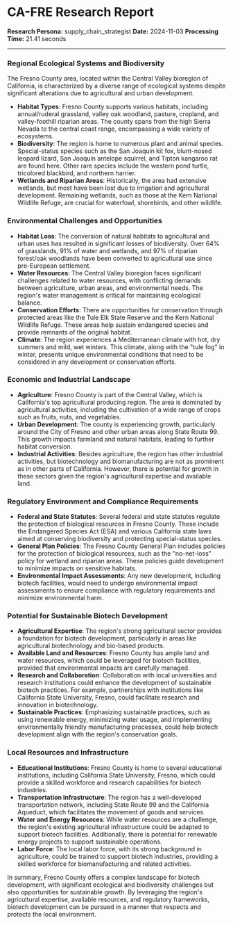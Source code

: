 # CA-FRE Research Report

**Research Persona:** supply_chain_strategist
**Date:** 2024-11-03
**Processing Time:** 21.41 seconds

---

### Regional Ecological Systems and Biodiversity

The Fresno County area, located within the Central Valley bioregion of California, is characterized by a diverse range of ecological systems despite significant alterations due to agricultural and urban development.

- **Habitat Types**: Fresno County supports various habitats, including annual/ruderal grassland, valley oak woodland, pasture, cropland, and valley-foothill riparian areas. The county spans from the high Sierra Nevada to the central coast range, encompassing a wide variety of ecosystems.
- **Biodiversity**: The region is home to numerous plant and animal species. Special-status species such as the San Joaquin kit fox, blunt-nosed leopard lizard, San Joaquin antelope squirrel, and Tipton kangaroo rat are found here. Other rare species include the western pond turtle, tricolored blackbird, and northern harrier.
- **Wetlands and Riparian Areas**: Historically, the area had extensive wetlands, but most have been lost due to irrigation and agricultural development. Remaining wetlands, such as those at the Kern National Wildlife Refuge, are crucial for waterfowl, shorebirds, and other wildlife.

### Environmental Challenges and Opportunities

- **Habitat Loss**: The conversion of natural habitats to agricultural and urban uses has resulted in significant losses of biodiversity. Over 64% of grasslands, 91% of water and wetlands, and 97% of riparian forest/oak woodlands have been converted to agricultural use since pre-European settlement.
- **Water Resources**: The Central Valley bioregion faces significant challenges related to water resources, with conflicting demands between agriculture, urban areas, and environmental needs. The region's water management is critical for maintaining ecological balance.
- **Conservation Efforts**: There are opportunities for conservation through protected areas like the Tule Elk State Reserve and the Kern National Wildlife Refuge. These areas help sustain endangered species and provide remnants of the original habitat.
- **Climate**: The region experiences a Mediterranean climate with hot, dry summers and mild, wet winters. This climate, along with the "tule fog" in winter, presents unique environmental conditions that need to be considered in any development or conservation efforts.

### Economic and Industrial Landscape

- **Agriculture**: Fresno County is part of the Central Valley, which is California's top agricultural producing region. The area is dominated by agricultural activities, including the cultivation of a wide range of crops such as fruits, nuts, and vegetables.
- **Urban Development**: The county is experiencing growth, particularly around the City of Fresno and other urban areas along State Route 99. This growth impacts farmland and natural habitats, leading to further habitat conversion.
- **Industrial Activities**: Besides agriculture, the region has other industrial activities, but biotechnology and biomanufacturing are not as prominent as in other parts of California. However, there is potential for growth in these sectors given the region's agricultural expertise and available land.

### Regulatory Environment and Compliance Requirements

- **Federal and State Statutes**: Several federal and state statutes regulate the protection of biological resources in Fresno County. These include the Endangered Species Act (ESA) and various California state laws aimed at conserving biodiversity and protecting special-status species.
- **General Plan Policies**: The Fresno County General Plan includes policies for the protection of biological resources, such as the "no-net-loss" policy for wetland and riparian areas. These policies guide development to minimize impacts on sensitive habitats.
- **Environmental Impact Assessments**: Any new development, including biotech facilities, would need to undergo environmental impact assessments to ensure compliance with regulatory requirements and minimize environmental harm.

### Potential for Sustainable Biotech Development

- **Agricultural Expertise**: The region's strong agricultural sector provides a foundation for biotech development, particularly in areas like agricultural biotechnology and bio-based products.
- **Available Land and Resources**: Fresno County has ample land and water resources, which could be leveraged for biotech facilities, provided that environmental impacts are carefully managed.
- **Research and Collaboration**: Collaboration with local universities and research institutions could enhance the development of sustainable biotech practices. For example, partnerships with institutions like California State University, Fresno, could facilitate research and innovation in biotechnology.
- **Sustainable Practices**: Emphasizing sustainable practices, such as using renewable energy, minimizing water usage, and implementing environmentally friendly manufacturing processes, could help biotech development align with the region's conservation goals.

### Local Resources and Infrastructure

- **Educational Institutions**: Fresno County is home to several educational institutions, including California State University, Fresno, which could provide a skilled workforce and research capabilities for biotech industries.
- **Transportation Infrastructure**: The region has a well-developed transportation network, including State Route 99 and the California Aqueduct, which facilitates the movement of goods and services.
- **Water and Energy Resources**: While water resources are a challenge, the region's existing agricultural infrastructure could be adapted to support biotech facilities. Additionally, there is potential for renewable energy projects to support sustainable operations.
- **Labor Force**: The local labor force, with its strong background in agriculture, could be trained to support biotech industries, providing a skilled workforce for biomanufacturing and related activities.

In summary, Fresno County offers a complex landscape for biotech development, with significant ecological and biodiversity challenges but also opportunities for sustainable growth. By leveraging the region's agricultural expertise, available resources, and regulatory frameworks, biotech development can be pursued in a manner that respects and protects the local environment.